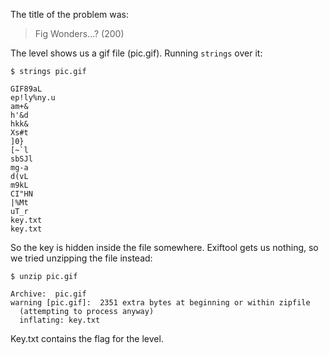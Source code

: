The title of the problem was:

>Fig Wonders...? (200)

The level shows us a gif file (pic.gif). Running `strings` over it:

```
$ strings pic.gif 

GIF89aL
ep!ly%ny.u
am+&
h'&d
hkk&
Xs#t
]0}	
[~`l
sbSJl
mg-a
d(vL
m9kL
CI"HN
|%Mt
uT_r
key.txt
key.txt
```

So the key is hidden inside the file somewhere. Exiftool gets us nothing, so we 
tried unzipping the file instead:

```
$ unzip pic.gif

Archive:  pic.gif
warning [pic.gif]:  2351 extra bytes at beginning or within zipfile
  (attempting to process anyway)
  inflating: key.txt                 
```

Key.txt contains the flag for the level.